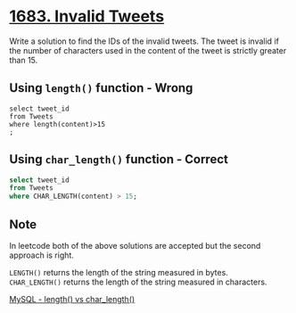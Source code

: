 # [1683. Invalid Tweets](https://leetcode.com/problems/invalid-tweets/)

Write a solution to find the IDs of the invalid tweets. The tweet is invalid if the number of characters used in the content of the tweet is strictly greater than 15.

## Using `length()` function - Wrong

```mysql
select tweet_id
from Tweets
where length(content)>15
;
```

## Using `char_length()` function - Correct 

```sql
select tweet_id
from Tweets
where CHAR_LENGTH(content) > 15;
```

## Note 

In leetcode both of the above solutions are accepted but the second approach is right. 

`LENGTH()` returns the length of the string measured in bytes.<br>
`CHAR_LENGTH()` returns the length of the string measured in characters.

[MySQL - length() vs char_length()](https://stackoverflow.com/questions/1734334/mysql-length-vs-char-length)
